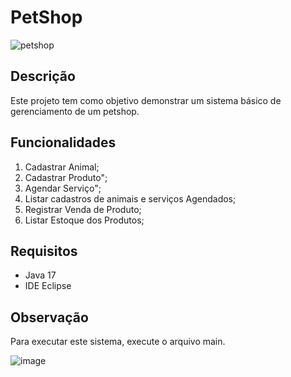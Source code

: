# PetShop

![petshop](https://github.com/lrodsantos/Petshop/assets/125817592/22bb0497-9897-49f6-b180-52031f1ba797)


## Descrição

Este projeto tem como objetivo demonstrar um sistema básico de gerenciamento de um petshop. 

## Funcionalidades

1. Cadastrar Animal;
2. Cadastrar Produto";
3. Agendar Serviço";
4. Listar cadastros de animais e serviços Agendados;
5. Registrar Venda de Produto;
6. Listar Estoque dos Produtos;

## Requisitos

- Java 17
- IDE Eclipse

## Observação

Para executar este sistema, execute o arquivo main.

![image](https://github.com/lrodsantos/Petshop/assets/125817592/ab7298cd-f5b8-4112-a3c3-c7b9c3e5422f)
